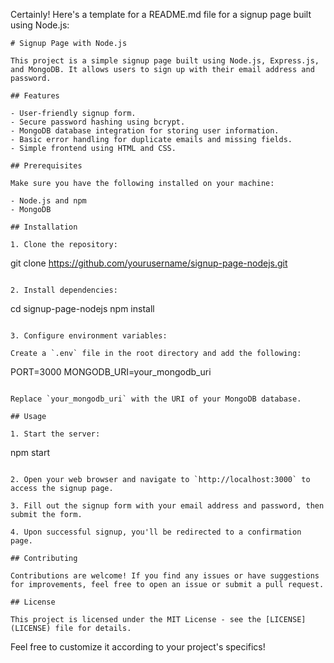 Certainly! Here's a template for a README.md file for a signup page built using Node.js:

```
# Signup Page with Node.js

This project is a simple signup page built using Node.js, Express.js, and MongoDB. It allows users to sign up with their email address and password.

## Features

- User-friendly signup form.
- Secure password hashing using bcrypt.
- MongoDB database integration for storing user information.
- Basic error handling for duplicate emails and missing fields.
- Simple frontend using HTML and CSS.

## Prerequisites

Make sure you have the following installed on your machine:

- Node.js and npm
- MongoDB

## Installation

1. Clone the repository:

```
git clone https://github.com/yourusername/signup-page-nodejs.git
```

2. Install dependencies:

```
cd signup-page-nodejs
npm install
```

3. Configure environment variables:

Create a `.env` file in the root directory and add the following:

```
PORT=3000
MONGODB_URI=your_mongodb_uri
```

Replace `your_mongodb_uri` with the URI of your MongoDB database.

## Usage

1. Start the server:

```
npm start
```

2. Open your web browser and navigate to `http://localhost:3000` to access the signup page.

3. Fill out the signup form with your email address and password, then submit the form.

4. Upon successful signup, you'll be redirected to a confirmation page.

## Contributing

Contributions are welcome! If you find any issues or have suggestions for improvements, feel free to open an issue or submit a pull request.

## License

This project is licensed under the MIT License - see the [LICENSE](LICENSE) file for details.
```

Feel free to customize it according to your project's specifics!
